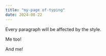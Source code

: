```yaml
---
title: "my-page of-typing"
date: 2024-08-22
---
```

<head>
  <link rel="stylesheet" href="styles.css">
</head>
<body>

<p>Every paragraph will be affected by the style.</p>
<p id="para1">Me too!</p>
<p>And me!</p>

</body>


